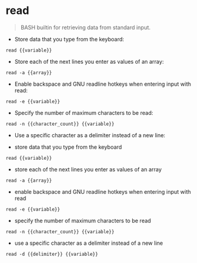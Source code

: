# read

> BASH builtin for retrieving data from standard input.

- Store data that you type from the keyboard:

`read {{variable}}`

- Store each of the next lines you enter as values of an array:

`read -a {{array}}`

- Enable backspace and GNU readline hotkeys when entering input with read:

`read -e {{variable}}`

- Specify the number of maximum characters to be read:

`read -n {{character_count}} {{variable}}`

- Use a specific character as a delimiter instead of a new line:

- store data that you type from the keyboard

`read {{variable}}`

- store each of the next lines you enter as values of an array

`read -a {{array}}`

- enable backspace and GNU readline hotkeys when entering input with read

`read -e {{variable}}`

- specify the number of maximum characters to be read

`read -n {{character_count}} {{variable}}`

- use a specific character as a delimiter instead of a new line

`read -d {{delimiter}} {{variable}}`
